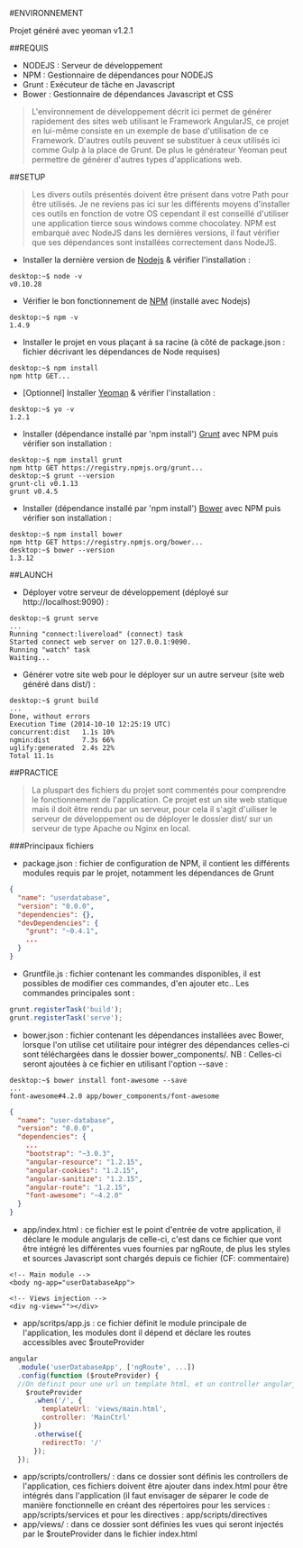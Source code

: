 #ENVIRONNEMENT

Projet généré avec yeoman v1.2.1

##REQUIS

* NODEJS : Serveur de développement
* NPM : Gestionnaire de dépendances pour NODEJS
* Grunt : Exécuteur de tâche en Javascript
* Bower : Gestionnaire de dépendances Javascript et CSS

> L'environnement de développement décrit ici permet de générer rapidement des sites web utilisant le Framework AngularJS, ce projet en lui-même consiste en un exemple de base d'utilisation de ce Framework. D'autres outils peuvent se substituer à ceux utilisés ici comme Gulp à la place de Grunt. De plus le générateur Yeoman peut permettre de générer d'autres types d'applications web.

##SETUP

> Les divers outils présentés doivent être présent dans votre Path pour être utilisés. Je ne reviens pas ici sur les différents moyens d'installer ces outils en fonction de votre OS cependant il est conseillé d'utiliser une application tierce sous windows comme chocolatey. NPM est embarqué avec NodeJS dans les dernières versions, il faut vérifier que ses dépendances sont installées correctement dans NodeJS.

* Installer la dernière version de [Nodejs](http://nodejs.org/) & vérifier l'installation : 
```shell
desktop:~$ node -v
v0.10.28
```
* Vérifier le bon fonctionnement de [NPM](https://www.npmjs.org/) (installé avec Nodejs)
```shell
desktop:~$ npm -v
1.4.9
```
* Installer le projet en vous plaçant à sa racine (à côté de package.json : fichier décrivant les dépendances de Node requises)
```shell
desktop:~$ npm install
npm http GET...
```
* [Optionnel] Installer [Yeoman](http://yeoman.io/) & vérifier l'installation : 
```shell
desktop:~$ yo -v
1.2.1
```
* Installer (dépendance installé par 'npm install') [Grunt](http://gruntjs.com/) avec NPM puis vérifier son installation : 
```shell
desktop:~$ npm install grunt
npm http GET https://registry.npmjs.org/grunt...
desktop:~$ grunt --version
grunt-cli v0.1.13
grunt v0.4.5
```

* Installer (dépendance installé par 'npm install') [Bower](http://bower.io/) avec NPM puis vérifier son installation : 
```shell
desktop:~$ npm install bower
npm http GET https://registry.npmjs.org/bower...
desktop:~$ bower --version
1.3.12
```

##LAUNCH

* Déployer votre serveur de développement (déployé sur http://localhost:9090) :
```shell
desktop:~$ grunt serve
...
Running "connect:livereload" (connect) task
Started connect web server on 127.0.0.1:9090.
Running "watch" task
Waiting...
```

* Générer votre site web pour le déployer sur un autre serveur (site web généré dans dist/) :
```shell
desktop:~$ grunt build
...
Done, without errors
Execution Time (2014-10-10 12:25:19 UTC)
concurrent:dist   1.1s 10%
ngmin:dist        7.3s 66%
uglify:generated  2.4s 22%
Total 11.1s
```

##PRACTICE

> La pluspart des fichiers du projet sont commentés pour comprendre le fonctionnement de l'application. Ce projet est un site web statique mais il doit être rendu par un serveur, pour cela il s'agit d'uiliser le serveur de développement ou de déployer le dossier dist/ sur un serveur de type Apache ou Nginx en local.

###Principaux fichiers

* package.json : fichier de configuration de NPM, il contient les différents modules requis par le projet, notamment les dépendances de Grunt
```json
{
  "name": "userdatabase",
  "version": "0.0.0",
  "dependencies": {},
  "devDependencies": {
    "grunt": "~0.4.1",
    ...
  }
}
```
* Gruntfile.js : fichier contenant les commandes disponibles, il est possibles de modifier ces commandes, d'en ajouter etc.. Les commandes principales sont : 
```javascript
grunt.registerTask('build');
grunt.registerTask('serve');
```
* bower.json : fichier contenant les dépendances installées avec Bower, lorsque l'on utilise cet utilitaire pour intégrer des dépendances celles-ci sont téléchargées dans le dossier bower_components/. NB : Celles-ci seront ajoutées à ce fichier en utilisant l'option --save : 
```shell
desktop:~$ bower install font-awesome --save
...
font-awesome#4.2.0 app/bower_components/font-awesome
```
```json
{
  "name": "user-database",
  "version": "0.0.0",
  "dependencies": {
    ...
    "bootstrap": "~3.0.3",
    "angular-resource": "1.2.15",
    "angular-cookies": "1.2.15",
    "angular-sanitize": "1.2.15",
    "angular-route": "1.2.15",
    "font-awesome": "~4.2.0"
  }
}
```
* app/index.html : ce fichier est le point d'entrée de votre application, il déclare le module angularjs de celle-ci, c'est dans ce fichier que vont être intégré les différentes vues fournies par ngRoute, de plus les styles et sources Javascript sont chargés depuis ce fichier (CF: commentaire)
```code
<!-- Main module -->
<body ng-app="userDatabaseApp">

<!-- Views injection -->
<div ng-view=""></div>
```
* app/scritps/app.js : ce fichier définit le module principale de l'application, les modules dont il dépend et déclare les routes accessibles avec $routeProvider
```javascript
angular
  .module('userDatabaseApp', ['ngRoute', ...])
  .config(function ($routeProvider) {
  //On définit pour une url un template html, et un controller angularjs à rendre au client
    $routeProvider
      .when('/', {
        templateUrl: 'views/main.html',
        controller: 'MainCtrl'
      })
      .otherwise({
        redirectTo: '/'
      });
  });
```
* app/scripts/controllers/ : dans ce dossier sont définis les controllers de l'application, ces fichiers doivent être ajouter dans index.html pour être intégrés dans l'application (il faut envisager de séparer le code de manière fonctionnelle en créant des répertoires pour les services : app/scripts/services et pour les directives : app/scripts/directives
* app/views/ : dans ce dossier sont définies les vues qui seront injectés par le $routeProvider dans le fichier index.html